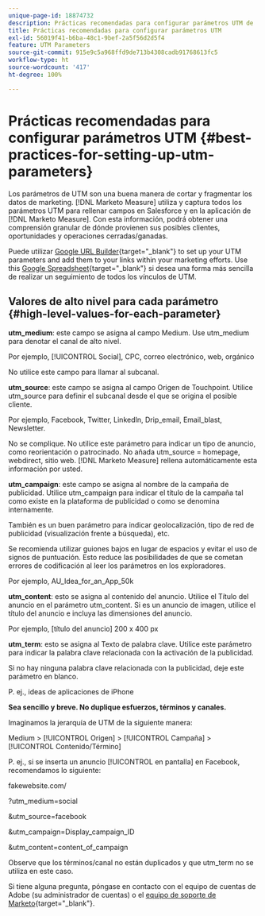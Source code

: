 ```yaml
---
unique-page-id: 18874732
description: Prácticas recomendadas para configurar parámetros UTM de  [!DNL Marketo Measure]
title: Prácticas recomendadas para configurar parámetros UTM
exl-id: 56019f41-b6ba-48c1-9bef-2a5f56d2d5f4
feature: UTM Parameters
source-git-commit: 915e9c5a968ffd9de713b4308cadb91768613fc5
workflow-type: ht
source-wordcount: '417'
ht-degree: 100%

---
```


# Prácticas recomendadas para configurar parámetros UTM {#best-practices-for-setting-up-utm-parameters}

Los parámetros de UTM son una buena manera de cortar y fragmentar los datos de marketing. [!DNL Marketo Measure] utiliza y captura todos los parámetros UTM para rellenar campos en Salesforce y en la aplicación de [!DNL Marketo Measure]. Con esta información, podrá obtener una comprensión granular de dónde provienen sus posibles clientes, oportunidades y operaciones cerradas/ganadas.

Puede utilizar [Google URL Builder](https://support.google.com/analytics/answer/1033867?hl=es){target="_blank"} to set up your UTM parameters and add them to your links within your marketing efforts. Use this [Google Spreadsheet](https://docs.google.com/spreadsheets/d/1QCIr1WUJQHE68cA4VTks2XE7nxuryaUymCEy_23-Oew/edit#gid=0){target="_blank"} si desea una forma más sencilla de realizar un seguimiento de todos los vínculos de UTM.

## Valores de alto nivel para cada parámetro {#high-level-values-for-each-parameter}

**utm_medium**: este campo se asigna al campo Medium. Use utm_medium para denotar el canal de alto nivel.

Por ejemplo, [!UICONTROL Social], CPC, correo electrónico, web, orgánico

No utilice este campo para llamar al subcanal.

**utm_source**: este campo se asigna al campo Origen de Touchpoint. Utilice utm_source para definir el subcanal desde el que se origina el posible cliente.

Por ejemplo, Facebook, Twitter, LinkedIn, Drip_email, Email_blast, Newsletter.

No se complique. No utilice este parámetro para indicar un tipo de anuncio, como reorientación o patrocinado. No añada utm_source = homepage, webdirect, sitio web. [!DNL Marketo Measure] rellena automáticamente esta información por usted.

**utm_campaign**: este campo se asigna al nombre de la campaña de publicidad. Utilice utm_campaign para indicar el título de la campaña tal como existe en la plataforma de publicidad o como se denomina internamente.

También es un buen parámetro para indicar geolocalización, tipo de red de publicidad (visualización frente a búsqueda), etc.

Se recomienda utilizar guiones bajos en lugar de espacios y evitar el uso de signos de puntuación. Esto reduce las posibilidades de que se cometan errores de codificación al leer los parámetros en los exploradores.

Por ejemplo, AU_Idea_for_an_App_50k

**utm_content**: esto se asigna al contenido del anuncio. Utilice el Título del anuncio en el parámetro utm_content. Si es un anuncio de imagen, utilice el título del anuncio e incluya las dimensiones del anuncio.

Por ejemplo, [título del anuncio] 200 x 400 px

**utm_term**: esto se asigna al Texto de palabra clave. Utilice este parámetro para indicar la palabra clave relacionada con la activación de la publicidad.

Si no hay ninguna palabra clave relacionada con la publicidad, deje este parámetro en blanco.

P. ej., ideas de aplicaciones de iPhone

**Sea sencillo y breve. No duplique esfuerzos, términos y canales.**

Imaginamos la jerarquía de UTM de la siguiente manera:

Medium > [!UICONTROL Origen] > [!UICONTROL Campaña] > [!UICONTROL Contenido/Término]

P. ej., si se inserta un anuncio [!UICONTROL en pantalla] en Facebook, recomendamos lo siguiente:

fakewebsite.com/

?utm_medium=social

&amp;utm_source=facebook

&amp;utm_campaign=Display_campaign_ID

&amp;utm_content=content_of_campaign

Observe que los términos/canal no están duplicados y que utm_term no se utiliza en este caso.

Si tiene alguna pregunta, póngase en contacto con el equipo de cuentas de Adobe (su administrador de cuentas) o el [equipo de soporte de Marketo](https://nation.marketo.com/t5/support/ct-p/Support){target="_blank"}.
